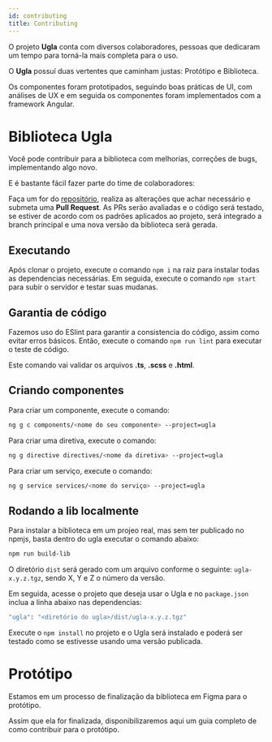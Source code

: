 ```yaml
---
id: contributing
title: Contributing
---
```


O projeto **Ugla** conta com diversos colaboradores, pessoas que dedicaram um tempo para torná-la mais completa para o uso.

O **Ugla** possuí duas vertentes que caminham justas: Protótipo e Biblioteca.

Os componentes foram prototipados, seguindo boas práticas de UI, com análises de UX e em seguida os componentes foram implementados com a framework Angular.

# Biblioteca Ugla
Você pode contribuir para a biblioteca com melhorias, correções de bugs, implementando algo novo.

E é bastante fácil fazer parte do time de colaboradores:

Faça um for do [repositório](https://github.com/ciandt/ugla), realiza as alterações que achar necessário e submeta uma **Pull Request**. As PRs serão avaliadas e o código será testado, se estiver de acordo com os padrões aplicados ao projeto, será integrado a branch principal e uma nova versão da biblioteca será gerada.

## Executando
Após clonar o projeto, execute o comando `npm i` na raiz para instalar todas as dependencias necessárias.
Em seguida, execute o comando `npm start` para subir o servidor e testar suas mudanas.

## Garantia de código
Fazemos uso do ESlint para garantir a consistencia do código, assim como evitar erros básicos. Então, execute o comando `npm run lint` para executar o teste de código.

Este comando vai validar os arquivos **.ts**, **.scss** e **.html**.

## Criando componentes
Para criar um componente, execute o comando:

```bash
ng g c components/<nome do seu componente> --project=ugla
```

Para criar uma diretiva, execute o comando:
```bash
ng g directive directives/<nome da diretiva> --project=ugla
```

Para criar um serviço, execute o comando:
```bash
ng g service services/<nome do serviço> --project=ugla
```

## Rodando a lib localmente
Para instalar a biblioteca em um projeo real, mas sem ter publicado no npmjs, basta dentro do ugla executar o comando abaixo:

```bash
npm run build-lib
```

O diretório `dist` será gerado com um arquivo conforme o seguinte: `ugla-x.y.z.tgz`, sendo X, Y e Z o número da versão.

Em seguida, acesse o projeto que deseja usar o Ugla e no `package.json` inclua a linha abaixo nas dependencias:

```bash
"ugla": "<diretório do ugla>/dist/ugla-x.y.z.tgz"
```

Execute o `npm install` no projeto e o Ugla será instalado e poderá ser testado como se estivesse usando uma versão publicada.

# Protótipo

Estamos em um processo de finalização da biblioteca em Figma para o protótipo.

Assim que ela for finalizada, disponibilizaremos aqui um guia completo de como contribuir para o protótipo.